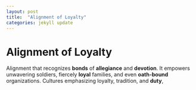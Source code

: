 ```yaml
---
layout: post
title:  "Alignment of Loyalty"
categories: jekyll update
---
```

# Alignment of Loyalty
Alignment that recognizes **bonds** of **allegiance** and **devotion**. It empowers unwavering soldiers, fiercely **loyal** families, and even **oath-bound** organizations. Cultures emphasizing loyalty, tradition, and **duty**,